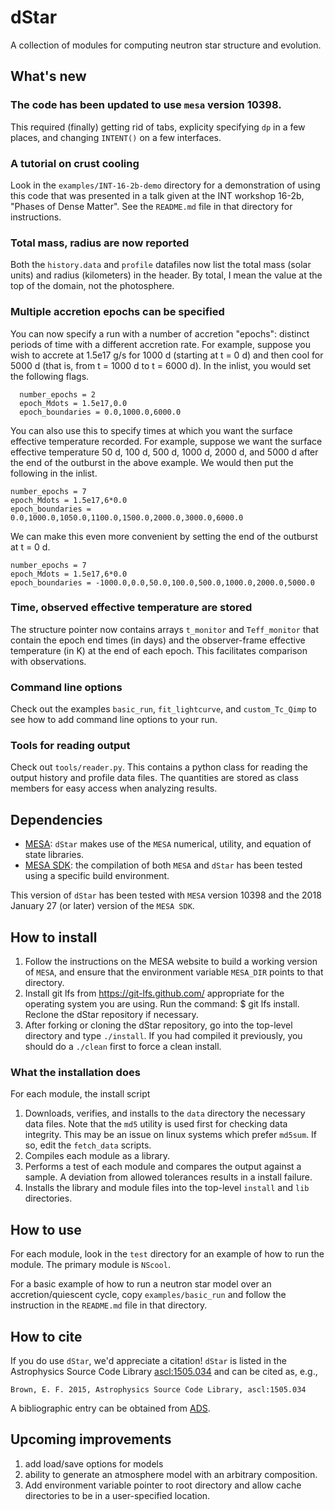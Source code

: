# dStar

A collection of modules for computing neutron star structure and evolution.

## What's new

### The code has been updated to use `mesa` version 10398.
This required (finally) getting rid of tabs, explicity specifying `dp` in a few places, and changing `INTENT()` on a few interfaces. 

### A tutorial on crust cooling
Look in the `examples/INT-16-2b-demo` directory for a demonstration of using this code that was presented in a talk given at the INT workshop 16-2b, "Phases of Dense Matter".  See the `README.md` file in that directory for instructions.

### Total mass, radius are now reported
Both the `history.data` and `profile` datafiles now list the total mass (solar units) and radius (kilometers) in the header.  By total, I mean the value at the top of the domain, not the photosphere.

### Multiple accretion epochs can be specified
You can now specify a run with a number of accretion "epochs": distinct periods of time with a different accretion rate.  For example, suppose you wish to accrete at 1.5e17 g/s for 1000 d (starting at t = 0 d) and then cool for 5000 d (that is, from t = 1000 d to t = 6000 d).  In the inlist, you would set the following flags.

      number_epochs = 2
      epoch_Mdots = 1.5e17,0.0
      epoch_boundaries = 0.0,1000.0,6000.0

You can also use this to specify times at which you want the surface effective temperature recorded.  For example, suppose we want the surface effective temperature 50 d, 100 d, 500 d, 1000 d, 2000 d, and 5000 d after the end of the outburst in the above example.  We would then put the following in the inlist.

    number_epochs = 7
    epoch_Mdots = 1.5e17,6*0.0
    epoch_boundaries = 0.0,1000.0,1050.0,1100.0,1500.0,2000.0,3000.0,6000.0

We can make this even more convenient by setting the end of the outburst at t = 0 d.

    number_epochs = 7
    epoch_Mdots = 1.5e17,6*0.0
    epoch_boundaries = -1000.0,0.0,50.0,100.0,500.0,1000.0,2000.0,5000.0


### Time, observed effective temperature are stored
The structure pointer now contains arrays `t_monitor` and `Teff_monitor` that contain the epoch end times (in days) and the observer-frame effective temperature (in K) at the end of each epoch.  This facilitates comparison with observations.

### Command line options
Check out the examples `basic_run`, `fit_lightcurve`, and `custom_Tc_Qimp` to see how to add command line options to your run.

### Tools for reading output
Check out `tools/reader.py`. This contains a python class for reading the output history and profile data files. The quantities are stored as class members for easy access when analyzing results.

## Dependencies
  * [MESA](http://mesa.sourceforge.net): `dStar` makes use of the `MESA` numerical, utility, and equation of state libraries.
  * [MESA SDK](http://www.astro.wisc.edu/~townsend/static.php?ref=mesasdk): the compilation of both `MESA` and `dStar` has been tested using a specific build environment.

This version of `dStar` has been tested with `MESA` version 10398 and the 2018 January 27 (or later) version of the `MESA SDK`.

## How to install
  1. Follow the instructions on the MESA website to build a working version of `MESA`, and ensure that the environment variable `MESA_DIR` points to that directory.
  2. Install git lfs from https://git-lfs.github.com/ appropriate for the operating system you are using. Run the command: $ git lfs install. Reclone the dStar repository if necessary.
  3. After forking or cloning the dStar repository, go into the top-level directory and type `./install`.  If you had compiled it previously, you should do a `./clean` first to force a clean install.

### What the installation does
For each module, the install script

  1. Downloads, verifies, and installs to the `data` directory the necessary data files.  Note that the `md5` utility is used first for checking data integrity. This may be an issue on linux systems which prefer `md5sum`. If so, edit the `fetch_data` scripts.
  2. Compiles each module as a library.
  3. Performs a test of each module and compares the output against a sample.  A deviation from allowed tolerances results in a install failure.
  4. Installs the library and module files into the top-level `install` and `lib` directories.

## How to use
For each module, look in the `test` directory for an example of how to run the module. The primary module is `NScool`.

For a basic example of how to run a neutron star model over an accretion/quiescent cycle, copy `examples/basic_run` and follow the instruction in the `README.md` file in that directory.

## How to cite
If you do use `dStar`, we'd appreciate a citation! `dStar` is listed in the Astrophysics Source Code Library [ascl:1505.034](http://ascl.net/1505.034) and can be cited as, e.g., 
    
    Brown, E. F. 2015, Astrophysics Source Code Library, ascl:1505.034

A bibliographic entry can be obtained from [ADS](http://adsabs.harvard.edu/abs/2015ascl.soft05034B).


## Upcoming improvements
  1. add load/save options for models
  2. ability to generate an atmosphere model with an arbitrary composition.
  3. Add environment variable pointer to root directory and allow cache directories to be in a user-specified location.

  
